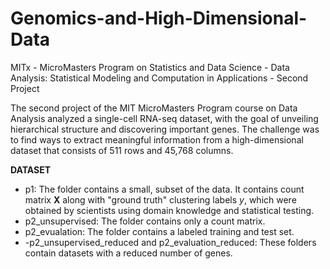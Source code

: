 # Genomics-and-High-Dimensional-Data
MITx - MicroMasters Program on Statistics and Data Science - Data Analysis: Statistical Modeling and Computation in Applications - Second Project

The second project of the MIT MicroMasters Program course on Data Analysis analyzed a single-cell RNA-seq dataset, with the goal of unveiling
hierarchical structure and discovering important genes. The challenge was to find ways to extract meaningful information from a high-dimensional dataset
that consists of 511 rows and 45,768 columns.


**DATASET**

  - p1: The folder contains a small, subset of the data. It contains count matrix **X** along with "ground truth" clustering labels _y_, which were obtained
  by scientists using domain knowledge and statistical testing.
  - p2_unsupervised: The folder contains only a count matrix.
  - p2_evualation: The folder contains a labeled training and test set. 
  - -p2_unsupervised_reduced and p2_evaluation_reduced: These folders contain datasets with a reduced number of genes.
  
